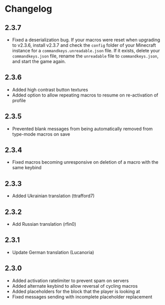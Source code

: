 # Changelog

## 2.3.7

- Fixed a deserialization bug. If your macros were reset when upgrading to v2.3.6,
install v2.3.7 and check the `config` folder of your Minecraft instance for a 
`commandkeys.unreadable.json` file. If it exists, delete your `commandkeys.json` 
file, rename the `unreadable` file to `commandkeys.json`, and start the game again.

## 2.3.6

- Added high contrast button textures
- Added option to allow repeating macros to resume on re-activation of profile

## 2.3.5

- Prevented blank messages from being automatically removed from type-mode macros on save

## 2.3.4

- Fixed macros becoming unresponsive on deletion of a macro with the same keybind

## 2.3.3

- Added Ukrainian translation (ttrafford7)

## 2.3.2

- Add Russian translation (rfin0)

## 2.3.1

- Update German translation (Lucanoria)

## 2.3.0

- Added activation ratelimiter to prevent spam on servers 
- Added alternate keybind to allow reversal of cycling macros 
- Added placeholders for the block that the player is looking at 
- Fixed messages sending with incomplete placeholder replacement
